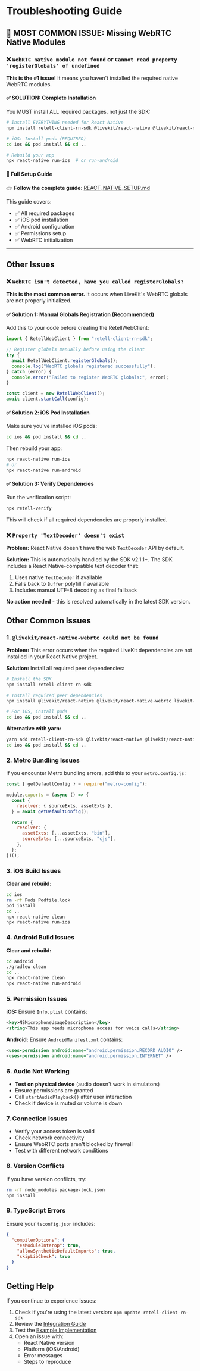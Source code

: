 # Troubleshooting Guide

## 🚨 MOST COMMON ISSUE: Missing WebRTC Native Modules

### ❌ `WebRTC native module not found` or `Cannot read property 'registerGlobals' of undefined`

**This is the #1 issue!** It means you haven't installed the required native WebRTC modules.

#### ✅ SOLUTION: Complete Installation

You MUST install ALL required packages, not just the SDK:

```bash
# Install EVERYTHING needed for React Native
npm install retell-client-rn-sdk @livekit/react-native @livekit/react-native-webrtc livekit-client

# iOS: Install pods (REQUIRED)
cd ios && pod install && cd ..

# Rebuild your app
npx react-native run-ios  # or run-android
```

#### 📖 Full Setup Guide

👉 **Follow the complete guide**: [REACT_NATIVE_SETUP.md](./REACT_NATIVE_SETUP.md)

This guide covers:

- ✅ All required packages
- ✅ iOS pod installation
- ✅ Android configuration
- ✅ Permissions setup
- ✅ WebRTC initialization

---

## Other Issues

### ❌ `WebRTC isn't detected, have you called registerGlobals?`

**This is the most common error.** It occurs when LiveKit's WebRTC globals are not properly initialized.

#### ✅ Solution 1: Manual Globals Registration (Recommended)

Add this to your code before creating the RetellWebClient:

```javascript
import { RetellWebClient } from "retell-client-rn-sdk";

// Register globals manually before using the client
try {
  await RetellWebClient.registerGlobals();
  console.log("WebRTC globals registered successfully");
} catch (error) {
  console.error("Failed to register WebRTC globals:", error);
}

const client = new RetellWebClient();
await client.startCall(config);
```

#### ✅ Solution 2: iOS Pod Installation

Make sure you've installed iOS pods:

```bash
cd ios && pod install && cd ..
```

Then rebuild your app:

```bash
npx react-native run-ios
# or
npx react-native run-android
```

#### ✅ Solution 3: Verify Dependencies

Run the verification script:

```bash
npx retell-verify
```

This will check if all required dependencies are properly installed.

### ❌ `Property 'TextDecoder' doesn't exist`

**Problem:** React Native doesn't have the web `TextDecoder` API by default.

**Solution:** This is automatically handled by the SDK v2.1.1+. The SDK includes a React Native-compatible text decoder that:

1. Uses native `TextDecoder` if available
2. Falls back to `Buffer` polyfill if available
3. Includes manual UTF-8 decoding as final fallback

**No action needed** - this is resolved automatically in the latest SDK version.

## Other Common Issues

### 1. `@livekit/react-native-webrtc could not be found`

**Problem:** This error occurs when the required LiveKit dependencies are not installed in your React Native project.

**Solution:** Install all required peer dependencies:

```bash
# Install the SDK
npm install retell-client-rn-sdk

# Install required peer dependencies
npm install @livekit/react-native @livekit/react-native-webrtc livekit-client

# For iOS, install pods
cd ios && pod install && cd ..
```

**Alternative with yarn:**

```bash
yarn add retell-client-rn-sdk @livekit/react-native @livekit/react-native-webrtc livekit-client
cd ios && pod install && cd ..
```

### 2. Metro Bundling Issues

If you encounter Metro bundling errors, add this to your `metro.config.js`:

```javascript
const { getDefaultConfig } = require("metro-config");

module.exports = (async () => {
  const {
    resolver: { sourceExts, assetExts },
  } = await getDefaultConfig();

  return {
    resolver: {
      assetExts: [...assetExts, "bin"],
      sourceExts: [...sourceExts, "cjs"],
    },
  };
})();
```

### 3. iOS Build Issues

**Clear and rebuild:**

```bash
cd ios
rm -rf Pods Podfile.lock
pod install
cd ..
npx react-native clean
npx react-native run-ios
```

### 4. Android Build Issues

**Clear and rebuild:**

```bash
cd android
./gradlew clean
cd ..
npx react-native clean
npx react-native run-android
```

### 5. Permission Issues

**iOS:** Ensure `Info.plist` contains:

```xml
<key>NSMicrophoneUsageDescription</key>
<string>This app needs microphone access for voice calls</string>
```

**Android:** Ensure `AndroidManifest.xml` contains:

```xml
<uses-permission android:name="android.permission.RECORD_AUDIO" />
<uses-permission android:name="android.permission.INTERNET" />
```

### 6. Audio Not Working

- **Test on physical device** (audio doesn't work in simulators)
- Ensure permissions are granted
- Call `startAudioPlayback()` after user interaction
- Check if device is muted or volume is down

### 7. Connection Issues

- Verify your access token is valid
- Check network connectivity
- Ensure WebRTC ports aren't blocked by firewall
- Test with different network conditions

### 8. Version Conflicts

If you have version conflicts, try:

```bash
rm -rf node_modules package-lock.json
npm install
```

### 9. TypeScript Errors

Ensure your `tsconfig.json` includes:

```json
{
  "compilerOptions": {
    "esModuleInterop": true,
    "allowSyntheticDefaultImports": true,
    "skipLibCheck": true
  }
}
```

## Getting Help

If you continue to experience issues:

1. Check if you're using the latest version: `npm update retell-client-rn-sdk`
2. Review the [Integration Guide](./INTEGRATION_GUIDE.md)
3. Test the [Example Implementation](./example/RetellCallExample.tsx)
4. Open an issue with:
   - React Native version
   - Platform (iOS/Android)
   - Error messages
   - Steps to reproduce
